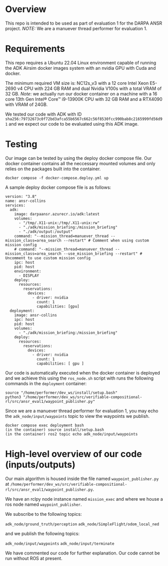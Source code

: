 # Overview
This repo is intended to be used as part of evaluation 1 for the DARPA ANSR project. *NOTE:* We are a manuever thread performer for evaluation 1.


# Requirements
This repo requires a Ubuntu 22.04 Linux environment capable of running the ADK Airsim docker images system with an nvidia GPU with Cuda and docker.

The minimum required VM size is: NC12s_v3 with a 12 core Intel Xeon E5-2690 v4 CPU with 224 GB RAM and dual Nvidia V100s with a total VRAM of 32 GB. *Note*:  we actually run our docker container on a machine with a 16 core 13th Gen Intel® Core™ i9-13900K CPU with 32 GB RAM and a RTX4090 with VRAM of 24GB.

We tested our code with ADK with ID `sha256:79732673c0f72bd3afca55b6567c662c56f8530fcc990bab8c2165999fd56d91` and we expect our code to be evaluated using this ADK image.

# Testing

Our image can be tested by using the deploy docker compose file. Our docker container contains all the neccessary mounted volumes and only relies on 
the packages built into the container.

  ```
  docker compose -f docker-compose.deploy.yml up
  ```
  
A sample deploy docker compose file is as follows:

  ```
  version: "3.8"
  name: ansr-collins
  services:
    adk:
      image: darpaansr.azurecr.io/adk:latest
      volumes:
        - "/tmp/.X11-unix:/tmp/.X11-unix:rw"
        - "./adk/mission_briefing:/mission_briefing"
        - "./adk/output:/output"
      command: "--mission_thread=manuever_thread --mission_class=area_search --restart" # Comment when using custom mission config
      # command: "--mission_thread=manuever_thread --mission_class=area_search --use_mission_briefing --restart" # Uncomment to use custom mission config
      ipc: host
      pid: host
      environment:
        - DISPLAY
      deploy:
        resources:
          reservations:
            devices:
              - driver: nvidia
                count: 1
                capabilities: [gpu]
    deployment:
      image: ansr-collins
      ipc: host
      pid: host
      volumes:
        - "./adk/mission_briefing:/mission_briefing"
      deploy:
        resources:
          reservations:
            devices:
              - driver: nvidia
                count: 1
                capabilities: [ gpu ]
  ```

Our code is automatically executed when the docker container is deployed and we achieve this using the `ros_node.sh` script with runs the following commands in the `deployment` container:

  ```
  source "/home/performer/dev_ws/install/setup.bash"
  python3 "/home/performer/dev_ws/src/verifiable-compositional-rl/src/ansr_eval1/waypoint_publisher.py"
  ```

Since we are a manuever thread performer for evaluation 1, you may echo the `adk_node/input/waypoints` topic to view the waypoints we publish.
    
  ```
  docker compose exec deployment bash
  (in the container) source install/setup.bash
  (in the container) ros2 topic echo adk_node/input/waypoints
  ```

# High-level overview of our code (inputs/outputs)

Our main algorithm is housed inside the file named `waypoint_publisher.py` at `/home/performer/dev_ws/src/verifiable-compositional-rl/src/ansr_eval1/waypoint_publisher.py`.

We have an rclpy node instance named `mission_exec` and where we house a ros node named `waypoint_publisher`.

We subscribe to the following topics:

`adk_node/ground_truth/perception`
`adk_node/SimpleFlight/odom_local_ned`

and we publish the following topics:

`adk_node/input/waypoints`
`adk_node/input/terminate`

We have commented our code for further explanation. Our code cannot be run without ROS at present.